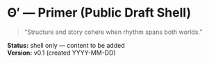 # Θ′ — Primer (Public Draft Shell)

> “Structure and story cohere when rhythm spans both worlds.”

**Status:** shell only — content to be added  
**Version:** v0.1 (created YYYY-MM-DD)
